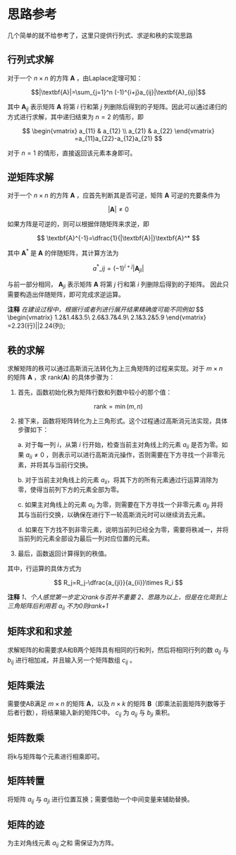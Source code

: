 <!--
 * @Author: test 3402502077@qq.com
 * @Date: 2024-05-08 23:31:33
 * @LastEditors: test 3402502077@qq.com
 * @LastEditTime: 2024-05-13 14:14:27
 * @FilePath: \liuhaohan_hw1\doc\thinking.md
 * @Description: 这是默认设置,请设置`customMade`, 打开koroFileHeader查看配置 进行设置: https://github.com/OBKoro1/koro1FileHeader/wiki/%E9%85%8D%E7%BD%AE
-->
# 思路参考
几个简单的就不给参考了，这里只提供行列式、求逆和秩的实现思路
## 行列式求解
对于一个 $n \times n$ 的方阵 $\textbf{A}$ ，由Laplace定理可知：

$$|\textbf{A}|=\sum_{j=1}^n (-1)^{i+j}a_{ij}|\textbf{A}_{ij}|$$

其中 $\textbf{A}_{ij}$ 表示矩阵 $\textbf{A}$ 将第 $i$ 行和第 $j$ 列删除后得到的子矩阵。因此可以通过递归的方式进行求解，其中递归结束为 $n=2$ 的情形，即

$$
\begin{vmatrix}
a_{11} & a_{12} \\ 
a_{21} & a_{22}
\end{vmatrix}
=a_{11}a_{22}-a_{12}a_{21}
$$

对于 $n=1$ 的情形，直接返回该元素本身即可。
## 逆矩阵求解
对于一个 $n\times n$ 的方阵 $\textbf{A}$ ，应首先判断其是否可逆，矩阵 $\textbf{A}$ 可逆的充要条件为

$$|\textbf{A}|\neq 0$$

如果方阵是可逆的，则可以根据伴随矩阵来求逆，即

$$ \textbf{A}^{-1}=\dfrac{1}{|\textbf{A}|}\textbf{A}^* $$

其中 $\textbf{A}^*$ 是 $\textbf{A}$ 的伴随矩阵，其计算方法为

$$ a^*\_{ij}=(-1)^{i+j}|\textbf{A}_{ji}| $$

与前一部分相同， $\textbf{A}_{ji}$ 表示矩阵 $\textbf{A}$ 将第 $j$ 行和第 $i$ 列删除后得到的子矩阵。
因此只需要构造出伴随矩阵，即可完成求逆运算。

**注释** *在建设过程中，根据行或者列进行展开结果精确度可能不同例如*
$$
\begin{vmatrix}
1.2&1.4&3.5\\
2.6&3.7&4.9\\
2.1&3.2&5.9
\end{vmatrix}
=2.23(行)||2.24(列);
## 秩的求解
求解矩阵的秩可以通过高斯消元法转化为上三角矩阵的过程来实现。对于 $m\times n$ 的矩阵 $\textbf{A}$ ，求 $\text{rank}(\textbf{A})$ 的具体步骤为：

1. 首先，函数初始化秩为矩阵行数和列数中较小的那个值：

$$
\text{rank} = \min(m,n)
$$

2. 接下来，函数将矩阵转化为上三角形式。这个过程通过高斯消元法实现，具体步骤如下：

   a. 对于每一列 $i$，从第 $i$ 行开始，检查当前主对角线上的元素 $a_{ii}$ 是否为零。如果 $a_{ii} \neq 0$ ，则表示可以进行高斯消元操作，否则需要在下方寻找一个非零元素，并将其与当前行交换。

   b. 对于当前主对角线上的元素 $a_{ii}$，将其下方的所有元素通过行运算消除为零，使得当前列下方的元素全部为零。

   c. 如果主对角线上的元素 $a_{ii}$ 为零，则需要在下方寻找一个非零元素 $a_{ji}$ 并将其与当前行交换，以确保在进行下一轮高斯消元时可以继续消去元素。

   d. 如果在下方找不到非零元素，说明当前列已经全为零，需要将秩减一，并将当前列的元素全部设为最后一列对应位置的元素。

3. 最后，函数返回计算得到的秩值。

其中，行运算的具体方式为

$$ R_j=R_j-\dfrac{a_{ji}}{a_{ii}}\times R_i $$

**注释** *1、个人感觉第一步定义rank与否并不重要*
         *2、思路为以上，但是在化简到上三角矩阵后利用若 $a_{ii}$ 不为0则rank+1*

## 矩阵求和和求差
求解矩阵的和需要求A和B两个矩阵具有相同的行和列，然后将相同行列的数 $a_{ij}$ 与 $b_{ij}$ 进行相加减，并且输入另一个矩阵数组  $c_{ij}$ 。

## 矩阵乘法
需要使AB满足 $m\times n$ 的矩阵  $\textbf{A}$，以及 $n\times k$ 的矩阵 $\textbf{B}$（即乘法前面矩阵列数等于后者行数），将结果输入新的矩阵C中。 $c_{ij}$ 为 $a_{ij}$ 与 $b_{ji}$ 乘积。

## 矩阵数乘
将k与矩阵每个元素进行相乘即可。

## 矩阵转置
将矩阵 $a_{ij}$ 与 $a_{ji}$ 进行位置互换；需要借助一个中间变量来辅助替换。

## 矩阵的迹
为主对角线元素  $a_{ij}$ 之和
需保证为方阵。
